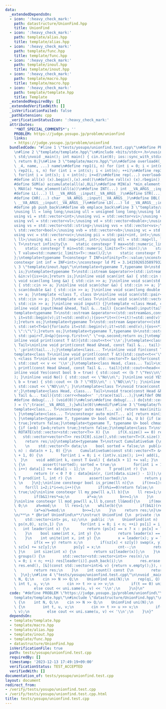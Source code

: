 ```yaml
---
data:
  _extendedDependsOn:
  - icon: ':heavy_check_mark:'
    path: datastructure/UnionFind.hpp
    title: UnionFind
  - icon: ':heavy_check_mark:'
    path: template/alias.hpp
    title: template/alias.hpp
  - icon: ':heavy_check_mark:'
    path: template/func.hpp
    title: template/func.hpp
  - icon: ':heavy_check_mark:'
    path: template/inout.hpp
    title: template/inout.hpp
  - icon: ':heavy_check_mark:'
    path: template/macro.hpp
    title: template/macro.hpp
  - icon: ':heavy_check_mark:'
    path: template/template.hpp
    title: Template
  _extendedRequiredBy: []
  _extendedVerifiedWith: []
  _isVerificationFailed: false
  _pathExtension: cpp
  _verificationStatusIcon: ':heavy_check_mark:'
  attributes:
    '*NOT_SPECIAL_COMMENTS*': ''
    PROBLEM: https://judge.yosupo.jp/problem/unionfind
    links:
    - https://judge.yosupo.jp/problem/unionfind
  bundledCode: "#line 1 \"tests/yosupo/unionfind.test.cpp\"\n#define PROBLEM \"https://judge.yosupo.jp/problem/unionfind\"\
    \n#line 2 \"template/template.hpp\"\n#include <bits/stdc++.h>\nusing namespace\
    \ std;\nvoid _main(); int main() { cin.tie(0); ios::sync_with_stdio(false); _main();\
    \ return 0;}\n#line 3 \"template/macro.hpp\"\n\n#define overload4(_1, _2, _3,\
    \ _4, name, ...) name\n#define rep1(i, n) for (int i = 0; i < int(n); ++i)\n#define\
    \ rep2(i, s, n) for (int i = int(s); i < int(n); ++i)\n#define rep3(i, s, n, d)\
    \ for(int i = int(s); i < int(n); i+=d)\n#define rep(...) overload4(__VA_ARGS__,rep3,rep2,rep1)(__VA_ARGS__)\n\
    #define all(x) (x).begin(),(x).end()\n#define rall(x) (x).rbegin(),(x).rend()\n\
    #define SUM(a) accumulate(all(a),0LL)\n#define MIN(a) *min_element(all(a))\n#define\
    \ MAX(a) *max_element(all(a))\n#define INT(...) int __VA_ARGS__;input(__VA_ARGS__)\n\
    #define LL(...) ll __VA_ARGS__;input(__VA_ARGS__)\n#define STR(...) string __VA_ARGS__;input(__VA_ARGS__)\n\
    #define CHR(...) char __VA_ARGS__;input(__VA_ARGS__)\n#define DBL(...) double\
    \ __VA_ARGS__;input(__VA_ARGS__)\n#define LD(...) ld __VA_ARGS__;input(__VA_ARGS__)\n\
    #define pb push_back\n#define eb emplace_back\n#line 3 \"template/alias.hpp\"\n\
    \nusing ll = long long;\nusing ull = unsigned long long;\nusing ld = long double;\n\
    using vi = std::vector<int>;\nusing vvi = std::vector<vi>;\nusing vl = std::vector<ll>;\n\
    using vvl = std::vector<vl>;\nusing vd = std::vector<double>;\nusing vvd = std::vector<vd>;\n\
    using vs = std::vector<std::string>;\nusing vvs = std::vector<vs>;\nusing vb =\
    \ std::vector<bool>;\nusing vvb = std::vector<vb>;\nusing vc = std::vector<char>;\n\
    using vvc = std::vector<vc>;\nusing pii = std::pair<int, int>;\nusing pll = std::pair<ll,\
    \ ll>;\nusing mii = std::map<int, int>;\nusing mll = std::map<ll, ll>;\ntemplate<typename\
    \ T>\nstruct infinity{\n    static constexpr T max=std::numeric_limits<T>::max();\n\
    \    static constexpr T min=std::numeric_limits<T>::min();\n    static constexpr\
    \ T value=std::numeric_limits<T>::max()/2;\n    static constexpr T mvalue=std::numeric_limits<T>::min()/2;\n\
    };\ntemplate<typename T>constexpr T INF=infinity<T>::value;\nconstexpr ll infl=INF<ll>;\n\
    constexpr int inf = INF<int>;\nconstexpr ld PI = 3.1415926535897932384626;\n#line\
    \ 3 \"template/inout.hpp\"\n\ntemplate<typename T,typename U>\nstd::istream &operator>>(std::istream&is,std::pair<T,U>&p){is>>p.first>>p.second;return\
    \ is;}\ntemplate<typename T>\nstd::istream &operator>>(std::istream&is,std::vector<T>&v){for(T\
    \ &in:v){is>>in;}return is;}\ninline void scan(int &a) { std::cin >> a; }\ninline\
    \ void scan(long long &a) { std::cin >> a; }\ninline void scan(std::string &a)\
    \ { std::cin >> a; }\ninline void scan(char &a) { std::cin >> a; }\ninline void\
    \ scan(double &a) { std::cin >> a; }\ninline void scan(long double &a) { std::cin\
    \ >> a; }\ntemplate <class T, class U>\ninline void scan(std::pair<T, U> &p) {\
    \ std::cin >> p; }\ntemplate <class T>\ninline void scan(std::vector<T> &a) {\
    \ std::cin >> a; }\ninline void input() {}\ntemplate <class Head, class... Tail>\n\
    inline void input(Head &head, Tail &...tail) {scan(head);input(tail...);}\n\n\
    template<typename T>\nstd::ostream &operator<<(std::ostream&os,const std::vector<T>&v){for(auto\
    \ it=std::begin(v);it!=std::end(v);){os<<*it<<((++it)!=std::end(v)?\" \":\"\"\
    );}return os;}\ntemplate<typename T>\nstd::ostream &operator<<(std::ostream&os,const\
    \ std::set<T>&v){for(auto it=std::begin(v);it!=std::end(v);){os<<*it<<((++it)!=std::end(v)?\"\
    \ \":\"\");}return os;}\ntemplate<typename T,typename U>\nstd::ostream &operator<<(std::ostream&os,const\
    \ std::pair<T,U>&p){os<<p.first<<\" \"<<p.second;return os;}\ntemplate<class T>\n\
    inline void print(const T &t){std::cout<<t<<'\\n';}\ntemplate<class Head, class...\
    \ Tail>\ninline void print(const Head &head, const Tail &... tail){std::cout<<head<<'\
    \ ';print(tail...);}\ntemplate<class... T>\ninline void fin(const T &... a){print(a...);exit(0);}\n\
    template<class T>\ninline void printl(const T &t){std::cout<<t<<'\\n';}\ntemplate\
    \ <class T>\ninline void printl(const std::vector<T> &a){for(const auto &v : a)\
    \ std::cout << v << '\\n';}\ntemplate<class Head, class... Tail>\ninline void\
    \ printl(const Head &head, const Tail &... tail){std::cout<<head<<'\\n';printl(tail...);}\n\
    inline void Yes(const bool b = true) { std::cout << (b ? \"Yes\\n\" : \"No\\n\"\
    ); }\ninline void No() { std::cout << \"No\\n\"; }\ninline void YES(const bool\
    \ b = true) { std::cout << (b ? \"YES\\n\" : \"NO\\n\"); }\ninline void NO() {\
    \ std::cout << \"NO\\n\"; }\n\ntemplate<class T>\nvoid trace(const T &t){std::cerr<<t<<')'<<'\\\
    n';}\ntemplate<class Head, class... Tail>\nvoid trace(const Head &head, const\
    \ Tail &... tail){std::cerr<<head<<' ';trace(tail...);}\n#ifdef ONLINE_JUDGE\n\
    #define debug(...) (void(0))\n#else\n#define debug(...) do{std::cerr<<'('<<#__VA_ARGS__<<\"\
    ) = (\";trace(__VA_ARGS__);}while(0)\n#endif\n#line 3 \"template/func.hpp\"\n\n\
    template<class... T>\nconstexpr auto max(T... a){ return max(initializer_list<common_type_t<T...>>{a...});\
    \ }\ntemplate<class... T>\nconstexpr auto min(T... a){ return min(initializer_list<common_type_t<T...>>{a...});\
    \ }\ntemplate<typename T, typename U> bool chmin(T &a, U b) {if (a>b) {a=b;return\
    \ true;}return false;}\ntemplate<typename T, typename U> bool chmax(T &a, U b)\
    \ {if (a<b) {a=b;return true;}return false;}\ntemplate<class T>\nstd::vector<std::vector<T>>\
    \ ROTATE(std::vector<std::vector<T>> X) {\n    if(X.size() == 0) return X;\n \
    \   std::vector<vector<T>> res(X[0].size(),std::vector<T>(X.size()));\n    rep(i,X.size())rep(j,X[0].size())res[j][X.size()-i-1]=X[i][j];\n\
    \    return res;\n}\ntemplate<typename T>\nstruct CumulativeSum {\n  private:\
    \    \n    std::vector<T> data;\n    bool sorted = false;\n  public:\n    CumulativeSum(int\
    \ n) : data(n + 1, 0) {}\n    CumulativeSum(const std::vector<T> &v) : data(v.size()\
    \ + 1, 0) {\n        for(int i = 0; i < (int)v.size(); i++) add(i, v[i]);\n  \
    \  }\n    void add(int k, const T &val) { data[k + 1] += val; }\n    void build()\
    \ {\n        assert(!sorted); sorted = true;\n        for(int i = 1; i < (int)data.size();\
    \ i++) data[i] += data[i - 1];\n    }\n    T prod(int r) {\n        assert(sorted);\n\
    \        return (r < 0 ? 0 : data[min(r, (int)data.size() - 1)]);\n    }\n   \
    \ T prod(int l, int r) {\n        assert(sorted);\n        return prod(r) - prod(l);\
    \ \n    }\n};\ninline constexpr bool is_prime(ll n){\n    if(n<=1)return false;\n\
    \    for(ll i=2;i*i<=n;i++){\n        if(n%i==0)return false;\n    }\n    return\
    \ true;\n}\ninline constexpr ll my_pow(ll a,ll b){\n    ll res=1;\n    while(b){\n\
    \        if(b&1)res*=a;\n        a*=a;\n        b>>=1;\n    }\n    return res;\n\
    }\ninline constexpr ll mod_pow(ll a,ll b,const ll&mod){\n    if(mod==1)return\
    \ 0;\n    a%=mod;\n    ll res=1;\n    while(b){\n        if(b&1)(res*=a)%=mod;\n\
    \        (a*=a)%=mod;\n        b>>=1;\n    }\n    return res;\n}\n#line 3 \"datastructure/UnionFind.hpp\"\
    \n/**\n * @brief UnionFind\n**/\nstruct UnionFind {\n  private :\n    int n, cnt;\n\
    \    std::vector<int> ps, sz;\n\n  public :\n    UnionFind(int n) : n(n), cnt(n),\
    \ ps(n,0), sz(n,1) {\n        for(int i = 0; i < n; ++i) ps[i] = i;\n    }\n \
    \   int leader(int x) {\n        return (ps[x] == x ? x : ps[x] = leader(ps[x]));\n\
    \    }\n    bool same(int x, int y) {\n        return leader(x) == leader(y);\n\
    \    }\n    int unite(int x, int y) {\n        x = leader(x); y = leader(y);\n\
    \        if(x == y) return x;\n        if(sz[x] < sz[y]) swap(x, y);\n       \
    \ sz[x] += sz[y];\n        ps[y] = x;\n        cnt--;\n        return x;\n   \
    \ }\n    int size(int x) {\n        return sz[leader(x)];\n    }\n    std::vector<std::vector<int>>\
    \ groups() {\n        std::vector<std::vector<int>> res(n);\n        for(int i\
    \ = 0; i < n; ++i) res[leader(i)].push_back(i);\n        res.erase(std::remove_if(res.begin(),\
    \ res.end(), [&](const std::vector<int>& v) {return v.empty();}), res.end());\n\
    \        return res;\n    }\n    int count() const {\n        return cnt;\n  \
    \  }\n};\n#line 4 \"tests/yosupo/unionfind.test.cpp\"\n\nvoid _main() {\n    int\
    \ N, Q;\n    cin >> N >> Q;\n    UnionFind uni(N);\n    rep(qi, Q) {\n       \
    \ int t, u, v;\n        cin >> t >> u >> v;\n        if(t == 0) uni.unite(u, v);\n\
    \        else cout << uni.same(u, v) << '\\n';\n    }\n}\n"
  code: "#define PROBLEM \"https://judge.yosupo.jp/problem/unionfind\"\n#include \"\
    template/template.hpp\"\n#include \"datastructure/UnionFind.hpp\"\n\nvoid _main()\
    \ {\n    int N, Q;\n    cin >> N >> Q;\n    UnionFind uni(N);\n    rep(qi, Q)\
    \ {\n        int t, u, v;\n        cin >> t >> u >> v;\n        if(t == 0) uni.unite(u,\
    \ v);\n        else cout << uni.same(u, v) << '\\n';\n    }\n}"
  dependsOn:
  - template/template.hpp
  - template/macro.hpp
  - template/alias.hpp
  - template/inout.hpp
  - template/func.hpp
  - datastructure/UnionFind.hpp
  isVerificationFile: true
  path: tests/yosupo/unionfind.test.cpp
  requiredBy: []
  timestamp: '2023-12-13 17:49:19+09:00'
  verificationStatus: TEST_ACCEPTED
  verifiedWith: []
documentation_of: tests/yosupo/unionfind.test.cpp
layout: document
redirect_from:
- /verify/tests/yosupo/unionfind.test.cpp
- /verify/tests/yosupo/unionfind.test.cpp.html
title: tests/yosupo/unionfind.test.cpp
---
```

